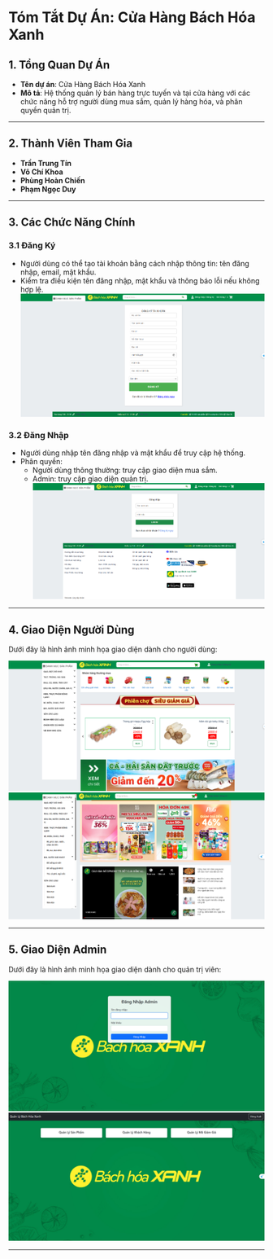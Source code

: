 # Tóm Tắt Dự Án: Cửa Hàng Bách Hóa Xanh

## 1. Tổng Quan Dự Án
- **Tên dự án**: Cửa Hàng Bách Hóa Xanh
- **Mô tả**: Hệ thống quản lý bán hàng trực tuyến và tại cửa hàng với các chức năng hỗ trợ người dùng mua sắm, quản lý hàng hóa, và phân quyền quản trị. 


---

## 2. Thành Viên Tham Gia
- **Trần Trung Tín** 
- **Võ Chí Khoa** 
- **Phùng Hoàn Chiến** 
- **Phạm Ngọc Duy** 

---

## 3. Các Chức Năng Chính
### 3.1 Đăng Ký
- Người dùng có thể tạo tài khoản bằng cách nhập thông tin: tên đăng nhập, email, mật khẩu.
- Kiểm tra điều kiện tên đăng nhập, mật khẩu và thông báo lỗi nếu không hợp lệ.
    ![Giao diện đăng ký](images/index3.png)

### 3.2 Đăng Nhập
- Người dùng nhập tên đăng nhập và mật khẩu để truy cập hệ thống.
- Phân quyền:
  - Người dùng thông thường: truy cập giao diện mua sắm.
  - Admin: truy cập giao diện quản trị.
    ![Giao diện đăng Nhập](images/index2.png)

---

## 4. Giao Diện Người Dùng
Dưới đây là hình ảnh minh họa giao diện dành cho người dùng:

![Giao diện người dùng](images/index1.png)
![](images/index4.png)

---

## 5. Giao Diện Admin
Dưới đây là hình ảnh minh họa giao diện dành cho quản trị viên:

![Giao diện admin](images/admin1.png)
![](images/admin2.png)

---
